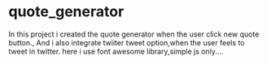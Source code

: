 # quote_generator
In this project  i created the quote generator when the user click new quote button., 
And i also  integrate twiiter tweet option,when the user feels to tweet in twitter.
here i use font awesome library,simple js only....
